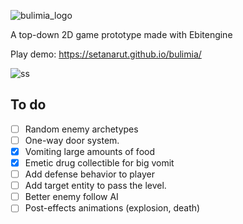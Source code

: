 ![bulimia_logo](https://github.com/setanarut/bulimia/assets/36481442/63e8b69e-3675-4d27-bf09-918076153b81)

A top-down 2D game prototype made with Ebitengine

Play demo: https://setanarut.github.io/bulimia/

![ss](https://github.com/setanarut/bulimia/assets/36481442/41c96e9c-c0e6-4d63-966f-2df3abcab166)

## To do

- [ ] Random enemy archetypes
- [ ] One-way door system.
- [x] Vomiting large amounts of food
- [x] Emetic drug collectible for big vomit
- [ ] Add defense behavior to player
- [ ] Add target entity to pass the level.
- [ ] Better enemy follow AI
- [ ] Post-effects animations (explosion, death)